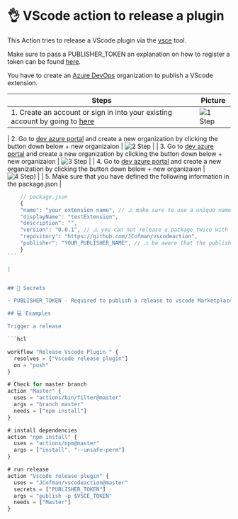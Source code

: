 # 👌 VScode action to release a plugin

This Action tries to release a VScode plugin via the [vsce](https://github.com/microsoft/vscode-vsce) tool.

Make sure to pass a PUBLISHER_TOKEN an explanation on how to register a token can be found [here](https://code.visualstudio.com/api/working-with-extensions/publishing-extension).

You have to create an [Azure DevOps](https://docs.microsoft.com/en-us/azure/devops/organizations/accounts/create-organization?view=azure-devops) organization to publish a VScode extension.

| Steps                                                                                                                             | Picture                                                                                                        |
| --------------------------------------------------------------------------------------------------------------------------------- | -------------------------------------------------------------------------------------------------------------- |
| 1. Create an account or sign in into your existing account by going to [here](https://azure.microsoft.com/en-us/services/devops/) | ![1 Step](https://user-images.githubusercontent.com/2118956/63128374-142d2700-bfb5-11e9-8612-7a6889742a87.png) |

| 2. Go to [dev azure portal](https://dev.azure.com) and create a new organization
by clicking the button down below + new organizaion | ![2 Step](https://user-images.githubusercontent.com/2118956/63128400-24dd9d00-bfb5-11e9-8609-5e4e277da74c.png) |
| 3. Go to [dev azure portal](https://dev.azure.com) and create a new organization
by clicking the button down below + new organizaion | ![3 Step](https://user-images.githubusercontent.com/2118956/63128416-2eff9b80-bfb5-11e9-930f-76980bff2ae3.png) |
| 4. Go to [dev azure portal](https://dev.azure.com) and create a new organization
by clicking the button down below + new organizaion | ![4 Step](https://user-images.githubusercontent.com/2118956/63128435-3d4db780-bfb5-11e9-9c85-044e23fa9a41.png)) |
| 5. Make sure that you have defined the following information in the package.json |

````js
    // package.json
    {
    "name": "your extension name", // ⚠️ make sure to use a unique name
    "displayName": "testExtension",
    "description": "",
    "version": "0.0.1", // ⚠️ you can not release a package twice with the same version
    "repository": "https://github.com/JCofman/vscodeaction",
    "publisher": "YOUR_PUBLISHER_NAME", // ⚠️ be aware that the publisher field must match the logged in vsce publisher...
    }
```

|


## 🔑 Secrets

- PUBLISHER_TOKEN - Required to publish a release to vscode Marketplace

## 💻 Examples

Trigger a release

```hcl

workflow "Release Vscode Plugin " {
  resolves = ["Vscode release plugin"]
  on = "push"
}

# Check for master branch
action "Master" {
  uses = "actions/bin/filter@master"
  args = "branch master"
  needs = ["npm install"]
}

# install dependencies
action "npm install" {
  uses = "actions/npm@master"
  args = ["install", "--unsafe-perm"]
}

# run release
action "Vscode release plugin" {
  uses = "JCofman/vscodeaction@master"
  secrets = ["PUBLISHER_TOKEN"]
  args = "publish -p $VSCE_TOKEN"
  needs = ["Master"]
}

````
